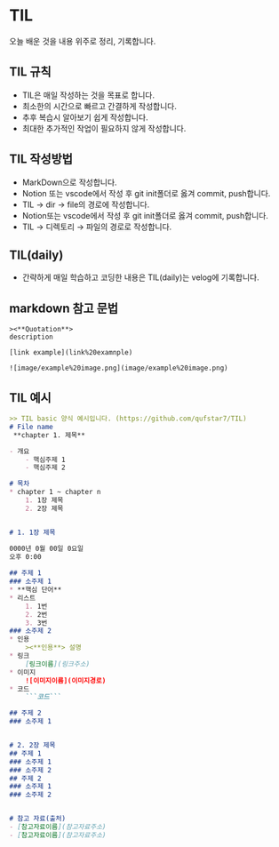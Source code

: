 # TIL
오늘 배운 것을 내용 위주로 정리, 기록합니다.
## TIL 규칙
* TIL은 매일 작성하는 것을 목표로 합니다.
* 최소한의 시간으로 빠르고 간결하게 작성합니다.
* 추후 복습시 알아보기 쉽게 작성합니다.
* 최대한 추가적인 작업이 필요하지 않게 작성합니다.
## TIL 작성방법
* MarkDown으로 작성합니다.
* Notion 또는 vscode에서 작성 후 git init폴더로 옳겨 commit, push합니다.
* TIL → dir → file의 경로에 작성합니다.
* Notion또는 vscode에서 작성 후 git init폴더로 옳겨 commit, push합니다.
* TIL → 디렉토리 → 파일의 경로로 작성합니다.
## TIL(daily)
* 간략하게 매일 학습하고 코딩한 내용은 TIL(daily)는 velog에 기록합니다.

## markdown 참고 문법
    ><**Quotation**> 
    description

    [link example](link%20examnple)

    ![image/example%20image.png](image/example%20image.png)

## TIL 예시
```markdown
>> TIL basic 양식 예시입니다. (https://github.com/qufstar7/TIL)
# File name
 **chapter 1. 제목**

- 개요
    - 핵심주제 1
    - 핵심주제 2

# 목차
* chapter 1 ~ chapter n
    1. 1장 제목
    2. 2장 제목


# 1. 1장 제목

0000년 0월 00일 0요일
오후 0:00
 
## 주제 1
### 소주제 1
* **핵심 단어**
* 리스트
    1. 1번
    2. 2번
    3. 3번
### 소주제 2
* 인용
    ><**인용**> 설명
* 링크
    [링크이름](링크주소)
* 이미지
    ![이미지이름](이미지경로)
* 코드
    ```코드```

## 주제 2 
### 소주제 1


# 2. 2장 제목
## 주제 1
### 소주제 1
### 소주제 2
## 주제 2 
### 소주제 1
### 소주제 2


# 참고 자료(출처)
- [참고자료이름](참고자료주소)
- [참고자료이름](참고자료주소)  
```
